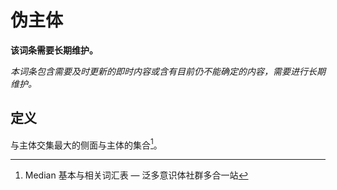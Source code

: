 # 伪主体

**该词条需要长期维护。**

_本词条包含需要及时更新的即时内容或含有目前仍不能确定的内容，需要进行长期维护。_

## 定义

与主体交集最大的侧面与主体的集合[^伪主体-1]。

[^伪主体-1]: Median 基本与相关词汇表 — 泛多意识体社群多合一站
